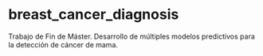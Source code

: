 # breast_cancer_diagnosis
Trabajo de Fin de Máster. Desarrollo de múltiples modelos predictivos para la detección de cáncer de mama.
